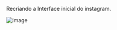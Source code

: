 Recriando a Interface inicial do instagram.


![image](https://user-images.githubusercontent.com/88831927/179873955-15e6531d-ce05-4942-82a7-e8bccb2586c4.png)



